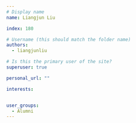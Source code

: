 ```yaml
---
# Display name
name: Liangjun Liu

index: 180

# Username (this should match the folder name)
authors:
  - liangjunliu

# Is this the primary user of the site?
superuser: true

personal_url: ""

interests:


user_groups:
  - Alumni
---
```

